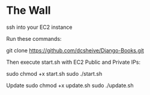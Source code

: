 # The Wall

ssh into your EC2 instance

Run these commands:

git clone https://github.com/dcsheive/Django-Books.git


Then execute start.sh with EC2 Public and Private IPs:

sudo chmod +x start.sh
sudo ./start.sh <Public-IP> <Private-IP>

Update 
sudo chmod +x update.sh
sudo ./update.sh <Public-IP>
